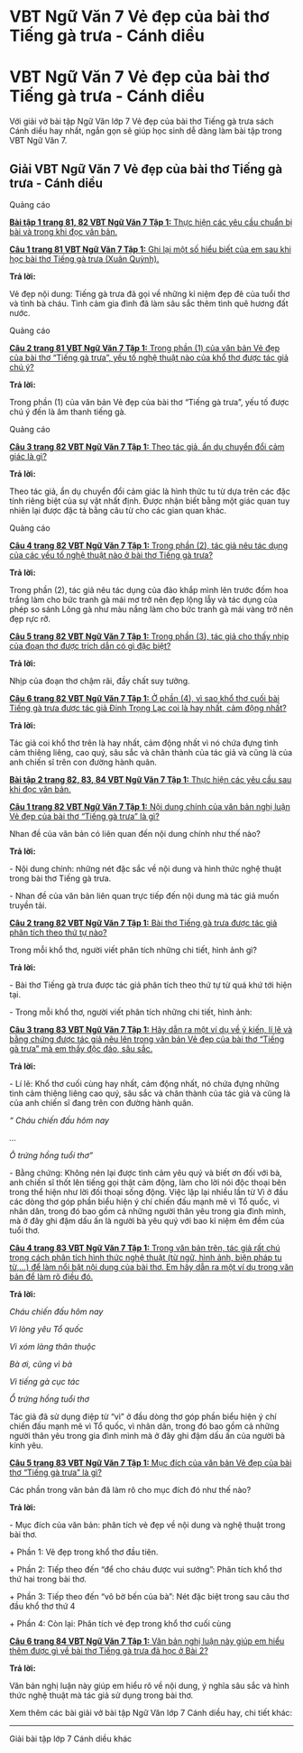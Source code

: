 # VBT Ngữ Văn 7 Vẻ đẹp của bài thơ Tiếng gà trưa - Cánh diều

# VBT Ngữ Văn 7 Vẻ đẹp của bài thơ Tiếng gà trưa - Cánh diều

Với giải vở bài tập Ngữ Văn lớp 7 Vẻ đẹp của bài thơ Tiếng gà trưa sách Cánh diều hay nhất, ngắn gọn sẽ giúp học sinh dễ dàng làm bài tập trong VBT Ngữ Văn 7.

## Giải VBT Ngữ Văn 7 Vẻ đẹp của bài thơ Tiếng gà trưa - Cánh diều

Quảng cáo

[**Bài tập 1 trang 81, 82 VBT Ngữ Văn 7 Tập 1:** Thực hiện các yêu cầu chuẩn bị bài và trong khi đọc văn bản.](https://vietjack.com/vbt-ngu-van-7-cd/bai-tap-1-trang-81-82-vbt-ngu-van-lop-7-tap-1.jsp)

[**Câu 1 trang 81 VBT Ngữ Văn 7 Tập 1:** Ghi lại một số hiểu biết của em sau khi học bài thơ Tiếng gà trưa (Xuân Quỳnh).](https://vietjack.com/vbt-ngu-van-7-cd/cau-1-trang-81-vth-ngu-van-lop-7-tap-1.jsp)

**Trả lời:**

Vẻ đẹp nội dung: Tiếng gà trưa đã gọi về những kỉ niệm đẹp đẽ của tuổi thơ và tình bà cháu. Tình cảm gia đình đã làm sâu sắc thêm tình quê hương đất nước. 

Quảng cáo

[**Câu 2 trang 81 VBT Ngữ Văn 7 Tập 1:** Trong phần (1) của văn bản Vẻ đẹp của bài thơ “Tiếng gà trưa”, yếu tố nghệ thuật nào của khổ thơ được tác giả chú ý?](https://vietjack.com/vbt-ngu-van-7-cd/cau-2-trang-81-vth-ngu-van-lop-7-tap-1.jsp)

**Trả lời:**

Trong phần (1) của văn bản Vẻ đẹp của bài thơ “Tiếng gà trưa”, yếu tố được chú ý đến là âm thanh tiếng gà.

Quảng cáo

[**Câu 3 trang 82 VBT Ngữ Văn 7 Tập 1:** Theo tác giả, ẩn dụ chuyển đổi cảm giác là gì?](https://vietjack.com/vbt-ngu-van-7-cd/cau-3-trang-82-vth-ngu-van-lop-7-tap-1.jsp)

**Trả lời:**

Theo tác giả, ẩn dụ chuyển đổi cảm giác là hình thức tu từ dựa trên các đặc tính riêng biệt của sự vật nhất định. Được nhận biết bằng một giác quan tuy nhiên lại được đặc tả bằng câu từ cho các gian quan khác. 

Quảng cáo

[**Câu 4 trang 82 VBT Ngữ Văn 7 Tập 1:** Trong phần (2), tác giả nêu tác dụng của các yếu tố nghệ thuật nào ở bài thơ Tiếng gà trưa?](https://vietjack.com/vbt-ngu-van-7-cd/cau-4-trang-82-vth-ngu-van-lop-7-tap-1.jsp)

**Trả lời:**

Trong phần (2), tác giả nêu tác dụng của đảo khắp mình lên trước đốm hoa trắng làm cho bức tranh gà mái mơ trở nên đẹp lộng lẫy và tác dụng của phép so sánh Lông gà như màu nắng làm cho bức tranh gà mái vàng trở nên đẹp rực rỡ.

[**Câu 5 trang 82 VBT Ngữ Văn 7 Tập 1:** Trong phần (3), tác giả cho thấy nhịp của đoạn thơ được trích dẫn có gì đặc biệt?](https://vietjack.com/vbt-ngu-van-7-cd/cau-5-trang-82-vth-ngu-van-lop-7-tap-1.jsp)

**Trả lời:**

Nhịp của đoạn thơ chậm rãi, đầy chất suy tưởng.

[**Câu 6 trang 82 VBT Ngữ Văn 7 Tập 1:** Ở phần (4), vì sao khổ thơ cuối bài Tiếng gà trưa được tác giả Đinh Trọng Lạc coi là hay nhất, cảm động nhất?](https://vietjack.com/vbt-ngu-van-7-cd/cau-6-trang-82-vth-ngu-van-lop-7-tap-1.jsp)

**Trả lời:**

Tác giả coi khổ thơ trên là hay nhất, cảm động nhất vì nó chứa đựng tình cảm thiêng liêng, cao quý, sâu sắc và chân thành của tác giả và cũng là của anh chiến sĩ trên con đường hành quân.

[**Bài tập 2 trang 82, 83, 84 VBT Ngữ Văn 7 Tập 1:** Thực hiện các yêu cầu sau khi đọc văn bản.](https://vietjack.com/vbt-ngu-van-7-cd/bai-tap-2-trang-82-83-84-vbt-ngu-van-lop-7-tap-1.jsp)

[**Câu 1 trang 82 VBT Ngữ Văn 7 Tập 1:** Nội dung chính của văn bản nghị luận Vẻ đẹp của bài thơ “Tiếng gà trưa” là gì?](https://vietjack.com/vbt-ngu-van-7-cd/cau-1-trang-82-vth-ngu-van-lop-7-tap-1.jsp)

Nhan đề của văn bản có liên quan đến nội dung chính như thế nào?

**Trả lời:**

\- Nội dung chính: những nét đặc sắc về nội dung và hình thức nghệ thuật trong bài thơ Tiếng gà trưa.

\- Nhan đề của văn bản liên quan trực tiếp đến nội dung mà tác giả muốn truyền tải.

[**Câu 2 trang 82 VBT Ngữ Văn 7 Tập 1:** Bài thơ Tiếng gà trưa được tác giả phân tích theo thứ tự nào?](https://vietjack.com/vbt-ngu-van-7-cd/cau-2-trang-82-vth-ngu-van-lop-7-tap-1.jsp)

Trong mỗi khổ thơ, người viết phân tích những chi tiết, hình ảnh gì?

**Trả lời:**

\- Bài thơ Tiếng gà trưa được tác giả phân tích theo thứ tự từ quá khứ tới hiện tại.

\- Trong mỗi khổ thơ, người viết phân tích những chi tiết, hình ảnh: 

[**Câu 3 trang 83 VBT Ngữ Văn 7 Tập 1:** Hãy dẫn ra một ví dụ về ý kiến, lí lẽ và bằng chứng được tác giả nêu lên trong văn bản Vẻ đẹp của bài thơ “Tiếng gà trưa” mà em thấy độc đáo, sâu sắc.](https://vietjack.com/vbt-ngu-van-7-cd/cau-3-trang-83-vth-ngu-van-lop-7-tap-1.jsp)

**Trả lời:**

\- Lí lẽ: Khổ thơ cuối cùng hay nhất, cảm động nhất, nó chứa đựng những tình cảm thiêng liêng cao quý, sâu sắc và chân thành của tác giả và cũng là của anh chiến sĩ đang trên con đường hành quân.

_“ Cháu chiến đấu hôm nay_

_…_

_Ô trứng hồng tuổi thơ”_

\- Bằng chứng: Không nén lại được tình cảm yêu quý và biết ơn đối với bà, anh chiến sĩ thốt lên tiếng gọi thật cảm động, làm cho lời nói độc thoại bên trong thể hiện như lời đối thoại sống động. Việc lặp lại nhiều lần từ Vì ở đầu các dòng thơ góp phần biểu hiện ý chí chiến đấu mạnh mẽ vì Tổ quốc, vì nhân dân, trong đó bao gồm cả những người thân yêu trong gia đình mình, mà ở đây ghi đậm dấu ấn là người bà yêu quý với bao kỉ niệm êm đềm của tuổi thơ.

[**Câu 4 trang 83 VBT Ngữ Văn 7 Tập 1:** Trong văn bản trên, tác giả rất chú trọng cách phân tích hình thức nghệ thuật (từ ngữ, hình ảnh, biện pháp tu từ,…) để làm nổi bật nội dung của bài thơ. Em hãy dẫn ra một ví dụ trong văn bản để làm rõ điều đó.](https://vietjack.com/vbt-ngu-van-7-cd/cau-4-trang-83-vth-ngu-van-lop-7-tap-1.jsp)

**Trả lời:**

_Cháu chiến đấu hôm nay_

_Vì lòng yêu Tổ quốc_

_Vì xóm làng thân thuộc_

_Bà ơi, cũng vì bà_

_Vì tiếng gà cục tác_

_Ổ trứng hồng tuổi thơ_

Tác giả đã sử dụng điệp từ “vì” ở đầu dòng thơ góp phần biểu hiện ý chí chiến đấu mạnh mẽ vì Tổ quốc, vì nhân dân, trong đó bao gồm cả những người thân yêu trong gia đình mình mà ở đây ghi đậm dấu ấn của người bà kính yêu.

[**Câu 5 trang 83 VBT Ngữ Văn 7 Tập 1:** Mục đích của văn bản Vẻ đẹp của bài thơ “Tiếng gà trưa” là gì?](https://vietjack.com/vbt-ngu-van-7-cd/cau-5-trang-83-vth-ngu-van-lop-7-tap-1.jsp)

Các phần trong văn bản đã làm rõ cho mục đích đó như thế nào?

**Trả lời:**

\- Mục đích của văn bản: phân tích vẻ đẹp về nội dung và nghệ thuật trong bài thơ.

\+ Phần 1: Vẻ đẹp trong khổ thơ đầu tiên.

\+ Phần 2: Tiếp theo đến “để cho cháu được vui sướng”: Phân tích khổ thơ thứ hai trong bài thơ.

\+ Phần 3: Tiếp theo đến “vô bờ bến của bà”: Nét đặc biệt trong sau câu thơ đầu khổ thơ thứ 4

\+ Phần 4: Còn lại: Phân tích vẻ đẹp trong khổ thơ cuối cùng

[**Câu 6 trang 84 VBT Ngữ Văn 7 Tập 1:** Văn bản nghị luận này giúp em hiểu thêm được gì về bài thơ Tiếng gà trưa đã học ở Bài 2?](https://vietjack.com/vbt-ngu-van-7-cd/cau-6-trang-84-vth-ngu-van-lop-7-tap-1.jsp)

**Trả lời:**

Văn bản nghị luận này giúp em hiểu rõ về nội dung, ý nghĩa sâu sắc và hình thức nghệ thuật mà tác giả sử dụng trong bài thơ.

Xem thêm các bài giải vở bài tập Ngữ Văn lớp 7 Cánh diều hay, chi tiết khác:

* * *

Giải bài tập lớp 7 Cánh diều khác
